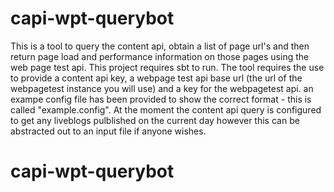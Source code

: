 # capi-wpt-querybot
This is a tool to query the content api, obtain a list of page url's and then return page load and performance information on those pages using the web page test api.
This project requires sbt to run.
The tool requires the use to provide a content api key, a webpage test api base url (the url of the webpagetest instance you will use) and a key for the webpagetest api.
an exampe config file has been provided to show the correct format - this is called "example.config".
At the moment the content api query is configured to get any liveblogs pulblished on the current day however this can be abstracted out to an input file if anyone wishes.
# capi-wpt-querybot
